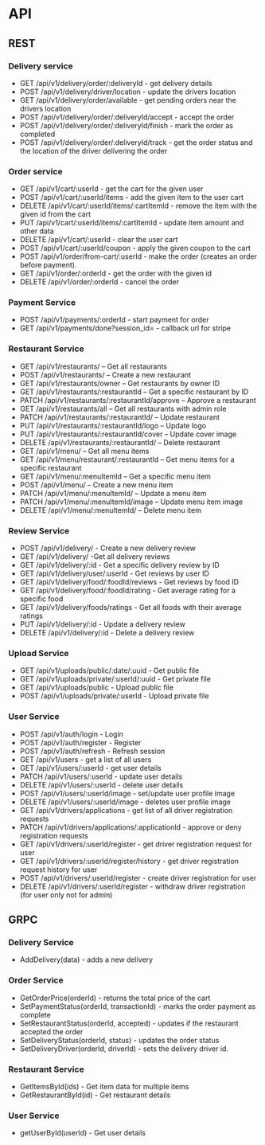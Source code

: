 # API

## REST

### Delivery service

- GET /api/v1/delivery/order/:deliveryId - get delivery details
- POST /api/v1/delivery/driver/location - update the drivers location
- GET /api/v1/delivery/order/available - get pending orders near the drivers location
- POST /api/v1/delivery/order/:deliveryId/accept - accept the order
- POST /api/v1/delivery/order/:deliveryId/finish - mark the order as completed
- POST /api/v1/delivery/order/:deliveryId/track - get the order status and the location of the driver delivering the order

### Order service

- GET /api/v1/cart/:userId - get the cart for the given user
- POST /api/v1/cart/:userId/items - add the given item to the user cart
- DELETE /api/v1/cart/:userId/items/:cartItemId - remove the item with the given id from the cart
- PUT /api/v1/cart/:userId/items/:cartItemId - update item amount and other data
- DELETE /api/v1/cart/:userId - clear the user cart
- POST /api/v1/cart/:userId/coupon - apply the given coupon to the cart
- POST /api/v1/order/from-cart/:userId - make the order (creates an order before payment).
- GET /api/v1/order/:orderId - get the order with the given id
- DELETE /api/v1/order/:orderId - cancel the order

### Payment Service

- POST /api/v1/payments/:orderId - start payment for order
- GET /api/v1/payments/done?session_id= - callback url for stripe

### Restaurant Service

- GET /api/v1/restaurants/ – Get all restaurants
- POST /api/v1/restaurants/ – Create a new restaurant
- GET /api/v1/restaurants/owner – Get restaurants by owner ID
- GET /api/v1/restaurants/:restaurantId – Get a specific restaurant by ID
- PATCH /api/v1/restaurants/:restaurantId/approve – Approve a restaurant
- GET /api/v1/restaurants/all – Get all restaurants with admin role
- PATCH /api/v1/restaurants/:restaurantId/ – Update restaurant
- PUT /api/v1/restaurants/:restaurantId/logo – Update logo
- PUT /api/v1/restaurants/:restaurantId/cover – Update cover image
- DELETE /api/v1/restaurants/:restaurantId/ – Delete restaurant
- GET /api/v1/menu/ – Get all menu items
- GET /api/v1/menu/restaurant/:restaurantId – Get menu items for a specific restaurant
- GET /api/v1/menu/:menuItemId – Get a specific menu item
- POST /api/v1/menu/ – Create a new menu item
- PATCH /api/v1/menu/:menuItemId/ – Update a menu item
- PATCH /api/v1/menu/:menuItemId/image – Update menu item image
- DELETE /api/v1/menu/:menuItemId/ – Delete menu item

### Review Service

- POST /api/v1/delivery/ - Create a new delivery review
- GET /api/v1/delivery/ -Get all delivery reviews
- GET /api/v1/delivery/:id - Get a specific delivery review by ID
- GET /api/v1/delivery/user/:userId - Get reviews by user ID
- GET /api/v1/delivery/food/:foodId/reviews - Get reviews by food ID
- GET /api/v1/delivery/food/:foodId/rating - Get average rating for a specific food
- GET /api/v1/delivery/foods/ratings - Get all foods with their average ratings
- PUT /api/v1/delivery/:id - Update a delivery review
- DELETE /api/v1/delivery/:id - Delete a delivery review

### Upload Service

- GET /api/v1/uploads/public/:date/:uuid - Get public file
- GET /api/v1/uploads/private/:userId/:uuid - Get private file
- GET /api/v1/uploads/public - Upload public file
- POST /api/v1/uploads/private/:userId - Upload private file

### User Service

- POST /api/v1/auth/login - Login
- POST /api/v1/auth/register - Register
- POST /api/v1/auth/refresh - Refresh session
- GET /api/v1/users - get a list of all users
- GET /api/v1/users/:userId - get user details
- PATCH /api/v1/users/:userId - update user details
- DELETE /api/v1/users/:userId - delete user details
- POST /api/v1/users/:userId/image - set/update user profile image
- DELETE /api/v1/users/:userId/image - deletes user profile image
- GET /api/v1/drivers/applications - get list of all driver registration requests
- PATCH /api/v1/drivers/applications/:applicationId - approve or deny registration requests
- GET /api/v1/drivers/:userId/register - get driver registration request for user
- GET /api/v1/drivers/:userId/register/history - get driver registration request history for user
- POST /api/v1/drivers/:userId/register - create driver registration for user
- DELETE /api/v1/drivers/:userId/register - withdraw driver registration (for user only not for admin)

## GRPC

### Delivery Service

- AddDelivery(data) - adds a new delivery

### Order Service

- GetOrderPrice(orderId) - returns the total price of the cart
- SetPaymentStatus(orderId, transactionId) - marks the order payment as complete
- SetRestaurantStatus(orderId, accepted) - updates if the restaurant accepted the order
- SetDeliveryStatus(orderId, status) - updates the order status
- SetDeliveryDriver(orderId, driverId) - sets the delivery driver id.

### Restaurant Service

- GetItemsById(ids) - Get item data for multiple items
- GetRestaurantById(id) - Get restaurant details

### User Service

- getUserById(userId) - Get user details

